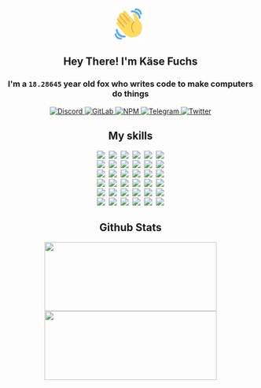 <div><p align=center><img src=./resources/images/wave.gif width=64px height=64px></p><h2 align=center>Hey There! I'm Käse Fuchs</h2><h3 align=center>I'm a <code>18.28645</code> year old fox who writes code to make computers do things</h3><p align=center><a href=https://discord.com/users/507526681125322772><img alt=Discord src="https://img.shields.io/badge/Discord-5865F2?logo=discord&logoColor=white&style=flat-square#d59fe3d06d042eb179722d0d7c7e8815"> </a><a href=https://gitlab.com/kasefuchs><img alt=GitLab src="https://img.shields.io/badge/GitLab-330F63?logo=gitlab&logoColor=white&style=flat-square#d59fe3d06d042eb179722d0d7c7e8815"> </a><a href=https://npmjs.com/~kasefuchs><img alt=NPM src="https://img.shields.io/badge/NPM-CB3837?logo=npm&logoColor=white&style=flat-square#d59fe3d06d042eb179722d0d7c7e8815"> </a><a href=https://t.me/kasefuchs><img alt=Telegram src="https://img.shields.io/badge/Telegram-2CA5E0?logo=telegram&logoColor=white&style=flat-square#d59fe3d06d042eb179722d0d7c7e8815"> </a><a href=https://twitter.com/kasefuchs><img alt=Twitter src="https://img.shields.io/badge/Twitter-1DA1F2?logo=twitter&logoColor=white&style=flat-square#d59fe3d06d042eb179722d0d7c7e8815"></a></p><h2 align=center>My skills</h2><p align=center><a href=https://aws.amazon.com/ ><picture><source srcset="https://skillicons.dev/icons?i=aws&theme=dark#d59fe3d06d042eb179722d0d7c7e8815" media="(prefers-color-scheme: dark)"><source srcset="https://skillicons.dev/icons?i=aws&theme=light#d59fe3d06d042eb179722d0d7c7e8815" media="(prefers-color-scheme: light), (prefers-color-scheme: no-preference)"><img src="https://skillicons.dev/icons?i=aws&theme=light#d59fe3d06d042eb179722d0d7c7e8815"></picture></a>&nbsp;&nbsp;<a href=https://en.wikipedia.org/wiki/Bash_(Unix_shell)><picture><source srcset="https://skillicons.dev/icons?i=bash&theme=dark#d59fe3d06d042eb179722d0d7c7e8815" media="(prefers-color-scheme: dark)"><source srcset="https://skillicons.dev/icons?i=bash&theme=light#d59fe3d06d042eb179722d0d7c7e8815" media="(prefers-color-scheme: light), (prefers-color-scheme: no-preference)"><img src="https://skillicons.dev/icons?i=bash&theme=light#d59fe3d06d042eb179722d0d7c7e8815"></picture></a>&nbsp;&nbsp;<a href=https://discord.com/developers/docs><picture><source srcset="https://skillicons.dev/icons?i=bots&theme=dark#d59fe3d06d042eb179722d0d7c7e8815" media="(prefers-color-scheme: dark)"><source srcset="https://skillicons.dev/icons?i=bots&theme=light#d59fe3d06d042eb179722d0d7c7e8815" media="(prefers-color-scheme: light), (prefers-color-scheme: no-preference)"><img src="https://skillicons.dev/icons?i=bots&theme=light#d59fe3d06d042eb179722d0d7c7e8815"></picture></a>&nbsp;&nbsp;<a href=https://www.cloudflare.com/ ><picture><source srcset="https://skillicons.dev/icons?i=cloudflare&theme=dark#d59fe3d06d042eb179722d0d7c7e8815" media="(prefers-color-scheme: dark)"><source srcset="https://skillicons.dev/icons?i=cloudflare&theme=light#d59fe3d06d042eb179722d0d7c7e8815" media="(prefers-color-scheme: light), (prefers-color-scheme: no-preference)"><img src="https://skillicons.dev/icons?i=cloudflare&theme=light#d59fe3d06d042eb179722d0d7c7e8815"></picture></a>&nbsp;&nbsp;<a href=https://en.wikipedia.org/wiki/CSS><picture><source srcset="https://skillicons.dev/icons?i=css&theme=dark#d59fe3d06d042eb179722d0d7c7e8815" media="(prefers-color-scheme: dark)"><source srcset="https://skillicons.dev/icons?i=css&theme=light#d59fe3d06d042eb179722d0d7c7e8815" media="(prefers-color-scheme: light), (prefers-color-scheme: no-preference)"><img src="https://skillicons.dev/icons?i=css&theme=light#d59fe3d06d042eb179722d0d7c7e8815"></picture></a>&nbsp;&nbsp;<a href=https://www.docker.com/ ><picture><source srcset="https://skillicons.dev/icons?i=docker&theme=dark#d59fe3d06d042eb179722d0d7c7e8815" media="(prefers-color-scheme: dark)"><source srcset="https://skillicons.dev/icons?i=docker&theme=light#d59fe3d06d042eb179722d0d7c7e8815" media="(prefers-color-scheme: light), (prefers-color-scheme: no-preference)"><img src="https://skillicons.dev/icons?i=docker&theme=light#d59fe3d06d042eb179722d0d7c7e8815"></picture></a><br><a href=https://www.electronjs.org/ ><picture><source srcset="https://skillicons.dev/icons?i=electron&theme=dark#d59fe3d06d042eb179722d0d7c7e8815" media="(prefers-color-scheme: dark)"><source srcset="https://skillicons.dev/icons?i=electron&theme=light#d59fe3d06d042eb179722d0d7c7e8815" media="(prefers-color-scheme: light), (prefers-color-scheme: no-preference)"><img src="https://skillicons.dev/icons?i=electron&theme=light#d59fe3d06d042eb179722d0d7c7e8815"></picture></a>&nbsp;&nbsp;<a href=https://expressjs.com/ ><picture><source srcset="https://skillicons.dev/icons?i=express&theme=dark#d59fe3d06d042eb179722d0d7c7e8815" media="(prefers-color-scheme: dark)"><source srcset="https://skillicons.dev/icons?i=express&theme=light#d59fe3d06d042eb179722d0d7c7e8815" media="(prefers-color-scheme: light), (prefers-color-scheme: no-preference)"><img src="https://skillicons.dev/icons?i=express&theme=light#d59fe3d06d042eb179722d0d7c7e8815"></picture></a>&nbsp;&nbsp;<a href=https://www.figma.com/ ><picture><source srcset="https://skillicons.dev/icons?i=figma&theme=dark#d59fe3d06d042eb179722d0d7c7e8815" media="(prefers-color-scheme: dark)"><source srcset="https://skillicons.dev/icons?i=figma&theme=light#d59fe3d06d042eb179722d0d7c7e8815" media="(prefers-color-scheme: light), (prefers-color-scheme: no-preference)"><img src="https://skillicons.dev/icons?i=figma&theme=light#d59fe3d06d042eb179722d0d7c7e8815"></picture></a>&nbsp;&nbsp;<a href=https://firebase.google.com/ ><picture><source srcset="https://skillicons.dev/icons?i=firebase&theme=dark#d59fe3d06d042eb179722d0d7c7e8815" media="(prefers-color-scheme: dark)"><source srcset="https://skillicons.dev/icons?i=firebase&theme=light#d59fe3d06d042eb179722d0d7c7e8815" media="(prefers-color-scheme: light), (prefers-color-scheme: no-preference)"><img src="https://skillicons.dev/icons?i=firebase&theme=light#d59fe3d06d042eb179722d0d7c7e8815"></picture></a>&nbsp;&nbsp;<a href=https://flask.palletsprojects.com/ ><picture><source srcset="https://skillicons.dev/icons?i=flask&theme=dark#d59fe3d06d042eb179722d0d7c7e8815" media="(prefers-color-scheme: dark)"><source srcset="https://skillicons.dev/icons?i=flask&theme=light#d59fe3d06d042eb179722d0d7c7e8815" media="(prefers-color-scheme: light), (prefers-color-scheme: no-preference)"><img src="https://skillicons.dev/icons?i=flask&theme=light#d59fe3d06d042eb179722d0d7c7e8815"></picture></a>&nbsp;&nbsp;<a href=https://cloud.google.com/ ><picture><source srcset="https://skillicons.dev/icons?i=gcp&theme=dark#d59fe3d06d042eb179722d0d7c7e8815" media="(prefers-color-scheme: dark)"><source srcset="https://skillicons.dev/icons?i=gcp&theme=light#d59fe3d06d042eb179722d0d7c7e8815" media="(prefers-color-scheme: light), (prefers-color-scheme: no-preference)"><img src="https://skillicons.dev/icons?i=gcp&theme=light#d59fe3d06d042eb179722d0d7c7e8815"></picture></a><br><a href=https://git-scm.com/ ><picture><source srcset="https://skillicons.dev/icons?i=git&theme=dark#d59fe3d06d042eb179722d0d7c7e8815" media="(prefers-color-scheme: dark)"><source srcset="https://skillicons.dev/icons?i=git&theme=light#d59fe3d06d042eb179722d0d7c7e8815" media="(prefers-color-scheme: light), (prefers-color-scheme: no-preference)"><img src="https://skillicons.dev/icons?i=git&theme=light#d59fe3d06d042eb179722d0d7c7e8815"></picture></a>&nbsp;&nbsp;<a href=https://github.com/ ><picture><source srcset="https://skillicons.dev/icons?i=github&theme=dark#d59fe3d06d042eb179722d0d7c7e8815" media="(prefers-color-scheme: dark)"><source srcset="https://skillicons.dev/icons?i=github&theme=light#d59fe3d06d042eb179722d0d7c7e8815" media="(prefers-color-scheme: light), (prefers-color-scheme: no-preference)"><img src="https://skillicons.dev/icons?i=github&theme=light#d59fe3d06d042eb179722d0d7c7e8815"></picture></a>&nbsp;&nbsp;<a href=https://gitlab.com/ ><picture><source srcset="https://skillicons.dev/icons?i=gitlab&theme=dark#d59fe3d06d042eb179722d0d7c7e8815" media="(prefers-color-scheme: dark)"><source srcset="https://skillicons.dev/icons?i=gitlab&theme=light#d59fe3d06d042eb179722d0d7c7e8815" media="(prefers-color-scheme: light), (prefers-color-scheme: no-preference)"><img src="https://skillicons.dev/icons?i=gitlab&theme=light#d59fe3d06d042eb179722d0d7c7e8815"></picture></a>&nbsp;&nbsp;<a href=https://www.heroku.com/ ><picture><source srcset="https://skillicons.dev/icons?i=heroku&theme=dark#d59fe3d06d042eb179722d0d7c7e8815" media="(prefers-color-scheme: dark)"><source srcset="https://skillicons.dev/icons?i=heroku&theme=light#d59fe3d06d042eb179722d0d7c7e8815" media="(prefers-color-scheme: light), (prefers-color-scheme: no-preference)"><img src="https://skillicons.dev/icons?i=heroku&theme=light#d59fe3d06d042eb179722d0d7c7e8815"></picture></a>&nbsp;&nbsp;<a href=https://en.wikipedia.org/wiki/HTML><picture><source srcset="https://skillicons.dev/icons?i=html&theme=dark#d59fe3d06d042eb179722d0d7c7e8815" media="(prefers-color-scheme: dark)"><source srcset="https://skillicons.dev/icons?i=html&theme=light#d59fe3d06d042eb179722d0d7c7e8815" media="(prefers-color-scheme: light), (prefers-color-scheme: no-preference)"><img src="https://skillicons.dev/icons?i=html&theme=light#d59fe3d06d042eb179722d0d7c7e8815"></picture></a>&nbsp;&nbsp;<a href=https://en.wikipedia.org/wiki/JavaScript><picture><source srcset="https://skillicons.dev/icons?i=js&theme=dark#d59fe3d06d042eb179722d0d7c7e8815" media="(prefers-color-scheme: dark)"><source srcset="https://skillicons.dev/icons?i=js&theme=light#d59fe3d06d042eb179722d0d7c7e8815" media="(prefers-color-scheme: light), (prefers-color-scheme: no-preference)"><img src="https://skillicons.dev/icons?i=js&theme=light#d59fe3d06d042eb179722d0d7c7e8815"></picture></a><br><a href=https://en.wikipedia.org/wiki/Linux><picture><source srcset="https://skillicons.dev/icons?i=linux&theme=dark#d59fe3d06d042eb179722d0d7c7e8815" media="(prefers-color-scheme: dark)"><source srcset="https://skillicons.dev/icons?i=linux&theme=light#d59fe3d06d042eb179722d0d7c7e8815" media="(prefers-color-scheme: light), (prefers-color-scheme: no-preference)"><img src="https://skillicons.dev/icons?i=linux&theme=light#d59fe3d06d042eb179722d0d7c7e8815"></picture></a>&nbsp;&nbsp;<a href=https://mui.com/ ><picture><source srcset="https://skillicons.dev/icons?i=materialui&theme=dark#d59fe3d06d042eb179722d0d7c7e8815" media="(prefers-color-scheme: dark)"><source srcset="https://skillicons.dev/icons?i=materialui&theme=light#d59fe3d06d042eb179722d0d7c7e8815" media="(prefers-color-scheme: light), (prefers-color-scheme: no-preference)"><img src="https://skillicons.dev/icons?i=materialui&theme=light#d59fe3d06d042eb179722d0d7c7e8815"></picture></a>&nbsp;&nbsp;<a href=https://en.wikipedia.org/wiki/Markdown><picture><source srcset="https://skillicons.dev/icons?i=md&theme=dark#d59fe3d06d042eb179722d0d7c7e8815" media="(prefers-color-scheme: dark)"><source srcset="https://skillicons.dev/icons?i=md&theme=light#d59fe3d06d042eb179722d0d7c7e8815" media="(prefers-color-scheme: light), (prefers-color-scheme: no-preference)"><img src="https://skillicons.dev/icons?i=md&theme=light#d59fe3d06d042eb179722d0d7c7e8815"></picture></a>&nbsp;&nbsp;<a href=https://www.mongodb.com/ ><picture><source srcset="https://skillicons.dev/icons?i=mongodb&theme=dark#d59fe3d06d042eb179722d0d7c7e8815" media="(prefers-color-scheme: dark)"><source srcset="https://skillicons.dev/icons?i=mongodb&theme=light#d59fe3d06d042eb179722d0d7c7e8815" media="(prefers-color-scheme: light), (prefers-color-scheme: no-preference)"><img src="https://skillicons.dev/icons?i=mongodb&theme=light#d59fe3d06d042eb179722d0d7c7e8815"></picture></a>&nbsp;&nbsp;<a href=https://www.mysql.com/ ><picture><source srcset="https://skillicons.dev/icons?i=mysql&theme=dark#d59fe3d06d042eb179722d0d7c7e8815" media="(prefers-color-scheme: dark)"><source srcset="https://skillicons.dev/icons?i=mysql&theme=light#d59fe3d06d042eb179722d0d7c7e8815" media="(prefers-color-scheme: light), (prefers-color-scheme: no-preference)"><img src="https://skillicons.dev/icons?i=mysql&theme=light#d59fe3d06d042eb179722d0d7c7e8815"></picture></a>&nbsp;&nbsp;<a href=https://nextjs.org/ ><picture><source srcset="https://skillicons.dev/icons?i=nextjs&theme=dark#d59fe3d06d042eb179722d0d7c7e8815" media="(prefers-color-scheme: dark)"><source srcset="https://skillicons.dev/icons?i=nextjs&theme=light#d59fe3d06d042eb179722d0d7c7e8815" media="(prefers-color-scheme: light), (prefers-color-scheme: no-preference)"><img src="https://skillicons.dev/icons?i=nextjs&theme=light#d59fe3d06d042eb179722d0d7c7e8815"></picture></a><br><a href=https://nodejs.org/en/ ><picture><source srcset="https://skillicons.dev/icons?i=nodejs&theme=dark#d59fe3d06d042eb179722d0d7c7e8815" media="(prefers-color-scheme: dark)"><source srcset="https://skillicons.dev/icons?i=nodejs&theme=light#d59fe3d06d042eb179722d0d7c7e8815" media="(prefers-color-scheme: light), (prefers-color-scheme: no-preference)"><img src="https://skillicons.dev/icons?i=nodejs&theme=light#d59fe3d06d042eb179722d0d7c7e8815"></picture></a>&nbsp;&nbsp;<a href=https://www.postgresql.org/ ><picture><source srcset="https://skillicons.dev/icons?i=postgres&theme=dark#d59fe3d06d042eb179722d0d7c7e8815" media="(prefers-color-scheme: dark)"><source srcset="https://skillicons.dev/icons?i=postgres&theme=light#d59fe3d06d042eb179722d0d7c7e8815" media="(prefers-color-scheme: light), (prefers-color-scheme: no-preference)"><img src="https://skillicons.dev/icons?i=postgres&theme=light#d59fe3d06d042eb179722d0d7c7e8815"></picture></a>&nbsp;&nbsp;<a href=https://learn.microsoft.com/en-us/powershell/ ><picture><source srcset="https://skillicons.dev/icons?i=powershell&theme=dark#d59fe3d06d042eb179722d0d7c7e8815" media="(prefers-color-scheme: dark)"><source srcset="https://skillicons.dev/icons?i=powershell&theme=light#d59fe3d06d042eb179722d0d7c7e8815" media="(prefers-color-scheme: light), (prefers-color-scheme: no-preference)"><img src="https://skillicons.dev/icons?i=powershell&theme=light#d59fe3d06d042eb179722d0d7c7e8815"></picture></a>&nbsp;&nbsp;<a href=https://www.python.org/ ><picture><source srcset="https://skillicons.dev/icons?i=py&theme=dark#d59fe3d06d042eb179722d0d7c7e8815" media="(prefers-color-scheme: dark)"><source srcset="https://skillicons.dev/icons?i=py&theme=light#d59fe3d06d042eb179722d0d7c7e8815" media="(prefers-color-scheme: light), (prefers-color-scheme: no-preference)"><img src="https://skillicons.dev/icons?i=py&theme=light#d59fe3d06d042eb179722d0d7c7e8815"></picture></a>&nbsp;&nbsp;<a href=https://www.raspberrypi.org/ ><picture><source srcset="https://skillicons.dev/icons?i=raspberrypi&theme=dark#d59fe3d06d042eb179722d0d7c7e8815" media="(prefers-color-scheme: dark)"><source srcset="https://skillicons.dev/icons?i=raspberrypi&theme=light#d59fe3d06d042eb179722d0d7c7e8815" media="(prefers-color-scheme: light), (prefers-color-scheme: no-preference)"><img src="https://skillicons.dev/icons?i=raspberrypi&theme=light#d59fe3d06d042eb179722d0d7c7e8815"></picture></a>&nbsp;&nbsp;<a href=https://reactjs.org/ ><picture><source srcset="https://skillicons.dev/icons?i=react&theme=dark#d59fe3d06d042eb179722d0d7c7e8815" media="(prefers-color-scheme: dark)"><source srcset="https://skillicons.dev/icons?i=react&theme=light#d59fe3d06d042eb179722d0d7c7e8815" media="(prefers-color-scheme: light), (prefers-color-scheme: no-preference)"><img src="https://skillicons.dev/icons?i=react&theme=light#d59fe3d06d042eb179722d0d7c7e8815"></picture></a><br><a href=https://redux.js.org/ ><picture><source srcset="https://skillicons.dev/icons?i=redux&theme=dark#d59fe3d06d042eb179722d0d7c7e8815" media="(prefers-color-scheme: dark)"><source srcset="https://skillicons.dev/icons?i=redux&theme=light#d59fe3d06d042eb179722d0d7c7e8815" media="(prefers-color-scheme: light), (prefers-color-scheme: no-preference)"><img src="https://skillicons.dev/icons?i=redux&theme=light#d59fe3d06d042eb179722d0d7c7e8815"></picture></a>&nbsp;&nbsp;<a href=https://en.wikipedia.org/wiki/Regular_expression><picture><source srcset="https://skillicons.dev/icons?i=regex&theme=dark#d59fe3d06d042eb179722d0d7c7e8815" media="(prefers-color-scheme: dark)"><source srcset="https://skillicons.dev/icons?i=regex&theme=light#d59fe3d06d042eb179722d0d7c7e8815" media="(prefers-color-scheme: light), (prefers-color-scheme: no-preference)"><img src="https://skillicons.dev/icons?i=regex&theme=light#d59fe3d06d042eb179722d0d7c7e8815"></picture></a>&nbsp;&nbsp;<a href=https://en.wikipedia.org/wiki/Sass_(stylesheet_language)><picture><source srcset="https://skillicons.dev/icons?i=sass&theme=dark#d59fe3d06d042eb179722d0d7c7e8815" media="(prefers-color-scheme: dark)"><source srcset="https://skillicons.dev/icons?i=sass&theme=light#d59fe3d06d042eb179722d0d7c7e8815" media="(prefers-color-scheme: light), (prefers-color-scheme: no-preference)"><img src="https://skillicons.dev/icons?i=sass&theme=light#d59fe3d06d042eb179722d0d7c7e8815"></picture></a>&nbsp;&nbsp;<a href=https://www.typescriptlang.org/ ><picture><source srcset="https://skillicons.dev/icons?i=ts&theme=dark#d59fe3d06d042eb179722d0d7c7e8815" media="(prefers-color-scheme: dark)"><source srcset="https://skillicons.dev/icons?i=ts&theme=light#d59fe3d06d042eb179722d0d7c7e8815" media="(prefers-color-scheme: light), (prefers-color-scheme: no-preference)"><img src="https://skillicons.dev/icons?i=ts&theme=light#d59fe3d06d042eb179722d0d7c7e8815"></picture></a>&nbsp;&nbsp;<a href=https://unity.com/ ><picture><source srcset="https://skillicons.dev/icons?i=unity&theme=dark#d59fe3d06d042eb179722d0d7c7e8815" media="(prefers-color-scheme: dark)"><source srcset="https://skillicons.dev/icons?i=unity&theme=light#d59fe3d06d042eb179722d0d7c7e8815" media="(prefers-color-scheme: light), (prefers-color-scheme: no-preference)"><img src="https://skillicons.dev/icons?i=unity&theme=light#d59fe3d06d042eb179722d0d7c7e8815"></picture></a>&nbsp;&nbsp;<a href=https://workers.cloudflare.com/ ><picture><source srcset="https://skillicons.dev/icons?i=workers&theme=dark#d59fe3d06d042eb179722d0d7c7e8815" media="(prefers-color-scheme: dark)"><source srcset="https://skillicons.dev/icons?i=workers&theme=light#d59fe3d06d042eb179722d0d7c7e8815" media="(prefers-color-scheme: light), (prefers-color-scheme: no-preference)"><img src="https://skillicons.dev/icons?i=workers&theme=light#d59fe3d06d042eb179722d0d7c7e8815"></picture></a><br></p><h2 align=center>Github Stats</h2><p align=center><picture><source srcset="https://github-readme-stats-kasefuchs.vercel.app/api/?count_private=true&hide_border=true&hide_rank=true&line_height=20&hide_title=true&username=Kasefuchs&theme=dark#d59fe3d06d042eb179722d0d7c7e8815" media="(prefers-color-scheme: dark)"><source srcset="https://github-readme-stats-kasefuchs.vercel.app/api/?count_private=true&hide_border=true&hide_rank=true&line_height=20&hide_title=true&username=Kasefuchs&theme=light#d59fe3d06d042eb179722d0d7c7e8815" media="(prefers-color-scheme: light), (prefers-color-scheme: no-preference)"><img align=middle width=350 height=140 src="https://github-readme-stats-kasefuchs.vercel.app/api/?count_private=true&hide_border=true&hide_rank=true&line_height=20&hide_title=true&username=Kasefuchs&theme=light#d59fe3d06d042eb179722d0d7c7e8815"></picture><picture><source srcset="https://github-readme-stats-kasefuchs.vercel.app/api/top-langs/?count_private=true&hide_border=true&layout=compact&username=Kasefuchs&theme=dark#d59fe3d06d042eb179722d0d7c7e8815" media="(prefers-color-scheme: dark)"><source srcset="https://github-readme-stats-kasefuchs.vercel.app/api/top-langs/?count_private=true&hide_border=true&layout=compact&username=Kasefuchs&theme=light#d59fe3d06d042eb179722d0d7c7e8815" media="(prefers-color-scheme: light), (prefers-color-scheme: no-preference)"><img align=middle width=350 height=140 src="https://github-readme-stats-kasefuchs.vercel.app/api/top-langs/?count_private=true&hide_border=true&layout=compact&username=Kasefuchs&theme=light#d59fe3d06d042eb179722d0d7c7e8815"></picture></p><img src="https://hit.yhype.me/github/profile?user_id=64592097#d59fe3d06d042eb179722d0d7c7e8815" alt=""></div>